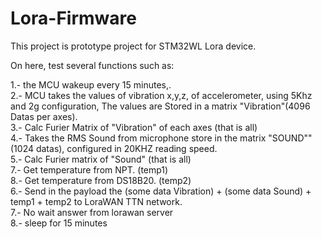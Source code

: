 # Lora-Firmware
This project is prototype project for STM32WL Lora device. <br />

On here, test several functions such as:

1.- the MCU wakeup every 15 minutes,. <br />
2.- MCU takes the values of vibration x,y,z, of accelerometer, using 5Khz and 2g configuration, The values are Stored in a matrix "Vibration"(4096 Datas per axes).<br />
3.- Calc Furier Matrix of "Vibration" of each axes (that is all)<br />
4.- Takes the RMS Sound from microphone store in the matrix "SOUND"" (1024 datas), configured in 20KHZ reading speed.<br />
5.- Calc Furier matrix of "Sound" (that is all)<br />
7.- Get temperature from NPT. (temp1)<br />
8.- Get temperature from DS18B20. (temp2)<br />
6.- Send in the payload the (some data Vibration) + (some data Sound) + temp1 + temp2 to LoraWAN TTN network.<br />
7.- No wait answer from lorawan server<br />
8.- sleep for 15 minutes<br />


